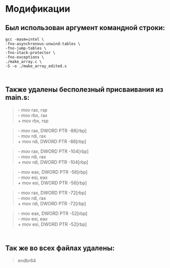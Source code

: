 # Модификации
## Был использован аргумент командной строки: 
~~~
gcc -masm=intel \
-fno-asynchronous-unwind-tables \
-fno-jump-tables \
-fno-stack-protector \
-fno-exceptions \
./make_array.c \
-S -o ./make_array_edited.s
~~~
## <br> Также удалены бесполезный присваивания из main.s:
> \- mov	rax, rsp
> <br> - mov	rbx, rax
> <br> + mov	rbx, rsp

> \- mov	rax, DWORD PTR -88[rbp]
> <br> - mov	rdi, rax
> <br> + mov	rdi, DWORD PTR -88[rbp]

> \- mov	rax, DWORD PTR -104[rbp]
> <br> - mov	rdi, rax
> <br> + mov	rdi, DWORD PTR -104[rbp]

> \- mov	eax, DWORD PTR -56[rbp]
> <br> - mov	esi, eax
> <br> + mov	esi, DWORD PTR -56[rbp]

> \- mov	rax, DWORD PTR -72[rbp]
> <br> - mov	rdi, rax
> <br> + mov	rdi, DWORD PTR -72[rbp]

> \- mov	eax, DWORD PTR -52[rbp]
> <br> - mov	esi, eax
> <br> + mov	esi, DWORD PTR -52[rbp]

## <br> Так же во всех файлах удалены:
> endbr64
